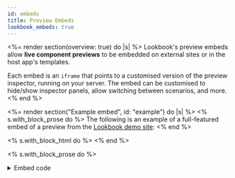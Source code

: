 ```yaml
---
id: embeds
title: Preview Embeds
lookbook_embeds: true
---
```


<%= render section(overview: true) do |s| %>
  Lookbook's preview embeds allow **live component previews** to be embedded on external sites or in the host app's templates.

  Each embed is an `iframe` that points to a customised version of the preview inspector, running on your server.
  The embed can be customised to hide/show inspector panels, allow switching between scenarios, and more.
<% end %>

<%= render section("Example embed", id: "example") do |s| %>
  <% s.with_block_prose do %>
    The following is an example of a full-featured embed of a preview from the [Lookbook demo site](<%= links.v2.demo %>):
  <% end %>

  <% s.with_block_html do %>
    <lookbook-embed
      app="<%= links.v2.demo %>"
      preview="Feedback::BlankSlateComponentPreview"
      scenario="default"
      panels="params,source,output"
      actions="inspect,open"
      param-icon="true">
    </lookbook-embed>
  <% end %>

  <% s.with_block_prose do %>
   <details>
      <summary>Embed code</summary>
      <%= code :html do %>
        <lookbook-embed
          app="<%= links.v2.demo %>"
          preview="Feedback::BlankSlateComponentPreview"
          scenario="default"
          panels="params,source,output"
          actions="inspect,open"
          param-icon="true">
        </lookbook-embed>
      <% end %>
  <% end %>
<% end %>

<%= render section("Initial setup", id: "setup") do |s| %>
  <% s.with_block_prose do %>
    There are a few steps that will need to be undertaken before preview embeds can be used.
  <% end %>

  <% s.with_block_subheading "Enable Lookbook in production", id: "production", step: 1 %>
  <% s.with_block_prose do %>
    Lookbook must be running in production (and publically accessible) if embeds are to work, as they must be configured to point to a running Lookbook instance.

    See the docs on [running to production](<%= guide_url :production %>) for more details.
  <% end %>

  <% s.with_block_subheading "Configure the access policy", id: "access", step: 2 %>
  <% s.with_block_prose do %>
    By default, Lookbook will block access to the embed from any external domains.

    Set the `preview_embeds.policy` to `ALLOWALL` to allow access if you are **embedding previews externally**:

    ```rb
    # config/application.rb
    config.lookbook.preview_embeds.policy = "ALLOWALL"
    ```

    If you are hosting embeds on the same domain as the Lookbook instance you do not need to change this value.
  <% end %>

  <% s.with_block_subheading "Include the Lookbook JS", id: "javascript", step: 3 %>
  <% s.with_block_prose do %>
    Every page that has an embed on it will need to include the [Lookbook JS file](<%= links.v2.demo_home %>/lookbook-assets/js/lookbook.js).

    This is served by every app running Lookbook at `/lookbook-assets/js/lookbook.js` and can either be referenced from there directly
    or pulled down and included separately.  
  <% end %>

  <% s.with_block_note :warn do %>
    The Lookbook JS file includes the popular [iFrame Resizer](https://github.com/davidjbradshaw/iframe-resizer) script. If your app already includes this in it's JS bundle 
    then you should use a lighter-weight ['core' version](<%= links.v2.demo_home %>/lookbook-assets/js/lookbook.js) of the Lookbook JS that does not have the
    iframe resizer script bundled together with it.

    This script is served by apps running Lookbook at `/lookbook-assets/js/lookbook-core.js`.
  <% end %>
<% end %>

<%= render section("Adding embeds", id: "adding-embeds") do |s| %>
  <% s.with_block_prose do %>
    Once everything is setup, embeds can be added via the `<lookbook-embed>` element, with config options
    for each instance are set via attributes on the tag.
  <% end %>

  <% s.with_block_subheading "Basic embed", id: "basic" %>
  <% s.with_block_prose do %>
    The `app` and `preview` attributes are the only two that are required for a basic embed:

    ```html
    <lookbook-embed
      app="<%= links.v2.demo %>"
      preview="Feedback::AlertComponentPreview">
    </lookbook-embed>
    ```

    <details>
      <summary>Generated embed</summary>
      <lookbook-embed
        app="<%= links.v2.demo %>"
        preview="Feedback::AlertComponentPreview">
      </lookbook-embed>
    </details>

    * `app`: The **root URL** of the parent Lookbook instance
    * `preview`: The full class name of the target preview class.
  <% end %>
  <% s.with_block_note :tip do %>
    If the embed is on the same domain as the Lookbook instance **and** Lookbook is mounted at the standard path (`/lookbook`)
    then the `app` attribute can be omitted, otherwise it is required.
  <% end %>

  <% s.with_block_subheading "Scenarios", id: "scenarios" %>
  <% s.with_block_prose do %>
    By default the preview will render the **first** scenario defined in the preview class.
    To specify a particular scenario, add the `scenario` attribute with the target scenario (method) name:

    ```html
    <lookbook-embed scenario="danger" ...>
    ```

    <details>
      <summary>Generated embed</summary>
      <lookbook-embed
        app="<%= links.v2.demo %>"
        preview="Feedback::AlertComponentPreview"
        scenario="danger">
      </lookbook-embed>
    </details>

    Providing a comma-separated list of scenario names will add a 'scenario switcher' to the embed to allow users to
    navigate between scenarios:

    ```html
    <lookbook-embed scenario="success,danger" ...>
    ```

    <details>
      <summary>Generated embed</summary>
      <lookbook-embed
        app="<%= links.v2.demo %>"
        preview="Feedback::AlertComponentPreview"
        scenario="success,danger">
      </lookbook-embed>
    </details>
  <% end %>
  <% s.with_block_note :tip do %>
    To include _all_ scenarios in the switcher, set the `scenario` attribute value to `*`:
  <% end %>

  <% s.with_block_subheading "Panels", id: "panels" %>
  <% s.with_block_prose do %>
    By default, none of the preview [inspector panels](<%= guide_url :concepts %>) are displayed in the embed.
    To show one or more panels, provide a comma-separated list of panel names as the `panels` attribute value:

    ```html
    <lookbook-embed panels="source,params" ...>
    ```

    <details>
      <summary>Generated embed</summary>
      <lookbook-embed
        app="<%= links.v2.demo %>"
        preview="Feedback::BlankSlateComponentPreview"
        panels="source,params">
      </lookbook-embed>
    </details>
 
  <% end %>
  <% s.with_block_note :tip do %>
    Note that the wildcard character `*` can be used to represent 'all other panels'. 

    ```html
    panels="*" <!-- show all panels, including any custom ones -->
    panels="notes,source,*" <!-- show notes, then source, then all other panels -->
    ```
  <% end %>
  <% s.with_block_data_list title: "Available panels:", data: site.data.inspector_panels %>

  <% s.with_block_subheading "Actions", id: "actions" %>
  <% s.with_block_prose do %>
    'Action' buttons are displayed in the right-hand side of the embed header and are specified via the `actions` attribute as a
    comma-separated list of names:

    ```html
    <lookbook-embed actions="open" ...>
    ```

    <details>
      <summary>Generated embed</summary>
      <lookbook-embed
        app="<%= links.v2.demo %>"
        preview="Feedback::AlertComponentPreview"
        actions="open">
      </lookbook-embed>
    </details>

  <% end %>
  <% s.with_block_data_list title: "Available actions:", data: site.data.embed_actions %>

  <% s.with_block_subheading "Params", id: "params" %>
  <% s.with_block_prose do %>
    If the preview has been set up to make use of [preview parameters](<%= guide_url :previews %>#parameters) (with or without [param fields](<%= guide_url :previews_params %>))
    then parameter values can be passed to the embed.

    To set an intial value for a preview parameter, use an attribute in the format `param-<param-name>="<param-value>"`.

    ```html
    <lookbook-embed param-text="Some custom button text" ...>
    ```

    <details>
      <summary>Generated embed</summary>
      <lookbook-embed
        app="<%= links.v2.demo %>"
        preview="Elements::ButtonComponentPreview"
        param-text="Some custom button text">
      </lookbook-embed>
    </details>
  <% end %>
<% end %>

<%= render section("Default values", id: "defaults") do |s| %>
  <% s.with_block_prose do %>
    You can specify default values for the `panels` and `actions` options when [configuring Lookbook](<%= guide_url :configuration %>):

    ```rb
    # config/application.rb
    config.lookbook.preview_embeds.panels = ["notes", "source"]
    config.lookbook.preview_embeds.actions = ["inspect"]
    ```
    
    Once set, only embeds that wish to override the defaults need specify these as attributes.
  <% end %>
<% end %>